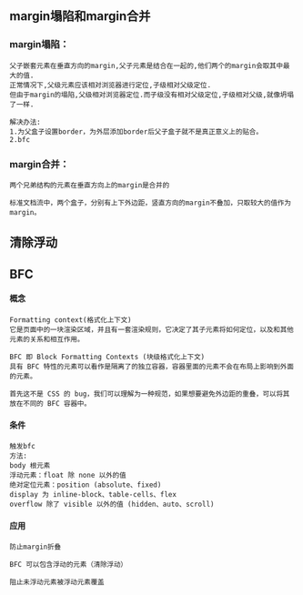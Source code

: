 ## margin塌陷和margin合并



### margin塌陷：

```
父子嵌套元素在垂直方向的margin,父子元素是结合在一起的,他们两个的margin会取其中最大的值.
正常情况下,父级元素应该相对浏览器进行定位,子级相对父级定位.
但由于margin的塌陷,父级相对浏览器定位.而子级没有相对父级定位,子级相对父级,就像坍塌了一样.
```

```
解决办法:
1.为父盒子设置border，为外层添加border后父子盒子就不是真正意义上的贴合。
2.bfc
```



### margin合并：

```
两个兄弟结构的元素在垂直方向上的margin是合并的

标准文档流中，两个盒子，分别有上下外边距，竖直方向的margin不叠加，只取较大的值作为margin。
```



## 清除浮动





## BFC

#### 概念

```
Formatting context(格式化上下文) 
它是页面中的一块渲染区域，并且有一套渲染规则，它决定了其子元素将如何定位，以及和其他元素的关系和相互作用。
```

```
BFC 即 Block Formatting Contexts (块级格式化上下文)
具有 BFC 特性的元素可以看作是隔离了的独立容器，容器里面的元素不会在布局上影响到外面的元素。
```

```
首先这不是 CSS 的 bug，我们可以理解为一种规范，如果想要避免外边距的重叠，可以将其放在不同的 BFC 容器中。
```

#### 条件

```
触发bfc
方法:
body 根元素
浮动元素：float 除 none 以外的值
绝对定位元素：position (absolute、fixed)
display 为 inline-block、table-cells、flex
overflow 除了 visible 以外的值 (hidden、auto、scroll)
```



#### 应用

```
防止margin折叠
```

```
BFC 可以包含浮动的元素（清除浮动）
```

```
阻止未浮动元素被浮动元素覆盖
```

